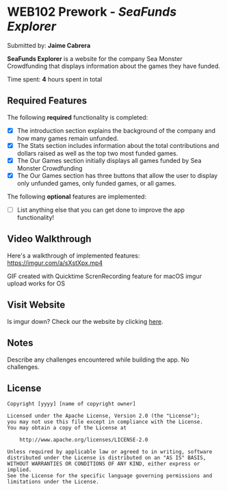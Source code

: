 # WEB102 Prework - *SeaFunds Explorer*

Submitted by: **Jaime Cabrera**

**SeaFunds Explorer** is a website for the company Sea Monster Crowdfunding that displays information about the games they have funded.

Time spent: **4** hours spent in total

## Required Features

The following **required** functionality is completed:

* [x] The introduction section explains the background of the company and how many games remain unfunded.
* [x] The Stats section includes information about the total contributions and dollars raised as well as the top two most funded games.
* [x] The Our Games section initially displays all games funded by Sea Monster Crowdfunding
* [x] The Our Games section has three buttons that allow the user to display only unfunded games, only funded games, or all games.

The following **optional** features are implemented:

* [ ] List anything else that you can get done to improve the app functionality!

## Video Walkthrough

Here's a walkthrough of implemented features: https://imgur.com/a/sXstXpx.mp4

<!-- <img src='http://i.imgur.com/link/to/your/gif/file.gif' title='Video Walkthrough' width='' alt='Video Walkthrough' /> -->



<!-- Replace this with whatever GIF tool you used! -->
GIF created with Quicktime ScrenRecording feature for macOS imgur upload works for OS
<!-- Recommended tools:
[Kap](https://getkap.co/) for macOS
[ScreenToGif](https://www.screentogif.com/) for Windows
[peek](https://github.com/phw/peek) for Linux. -->


## Visit Website
Is imgur down? Check our the website by clicking [here](https://jaimecabrea.github.io/web102_prework/).

## Notes

Describe any challenges encountered while building the app.
No challenges.

## License

    Copyright [yyyy] [name of copyright owner]

    Licensed under the Apache License, Version 2.0 (the "License");
    you may not use this file except in compliance with the License.
    You may obtain a copy of the License at

        http://www.apache.org/licenses/LICENSE-2.0

    Unless required by applicable law or agreed to in writing, software
    distributed under the License is distributed on an "AS IS" BASIS,
    WITHOUT WARRANTIES OR CONDITIONS OF ANY KIND, either express or implied.
    See the License for the specific language governing permissions and
    limitations under the License.
